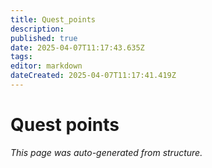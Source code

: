 ```yaml
---
title: Quest_points
description: 
published: true
date: 2025-04-07T11:17:43.635Z
tags: 
editor: markdown
dateCreated: 2025-04-07T11:17:41.419Z
---
```


# Quest points

*This page was auto-generated from structure.*